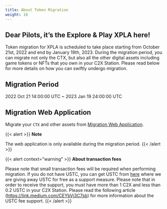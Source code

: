 ```yaml
---
title: About Token Migration
weight: 10
---
```


## Dear Pilots, it’s the Explore & Play XPLA here!

Token migration for XPLA is scheduled to take place starting from October 21st, 2022 and end by January 19th, 2023.
During the migration period, you can migrate not only the CTX, but also all the other digital assets including game tokens or NFTs that you own in your C2X Station. Please read below for more details on how you can swiftly undergo migration.

## Migration Period
2022 Oct 21 14:00:00 UTC ~ 2023 Jan 19 24:00:00 UTC

## Migration Web Application
Migrate your `CTX` and other assets from [Migration Web Application](https://migration.c2x.world/).

{{< alert >}}
**Note**

The web application is only available during the migration period.
{{< /alert >}}

{{< alert context="warning" >}}
**About transaction fees**

Please note that small transaction fees will be required when performing migration. If you do not have USTC, you can get USTC from [here](https://support.c2x.world) where we are giving away USTC for free as a support measure. Please note that in order to receive the support, you must have more than 1 C2X and less than 0.2 USTC in your C2X Station.
Please read the following article (https://link.medium.com/CEYbVj3C7sb) for more information about the USTC fee support.
{{< /alert >}}
